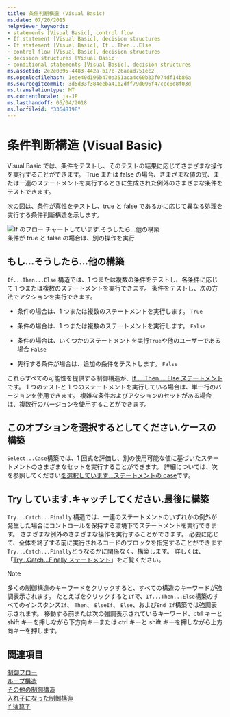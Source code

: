 ```yaml
---
title: 条件判断構造 (Visual Basic)
ms.date: 07/20/2015
helpviewer_keywords:
- statements [Visual Basic], control flow
- If statement [Visual Basic], decision structures
- If statement [Visual Basic], If...Then...Else
- control flow [Visual Basic], decision structures
- decision structures [Visual Basic]
- conditional statements [Visual Basic], decision structures
ms.assetid: 2e2e0895-4483-442a-b17c-26aead751ec2
ms.openlocfilehash: 1ede40d196b470a351aca4c60b33f074df14b86a
ms.sourcegitcommit: 3d5d33f384eeba41b2dff79d096f47ccc8d8f03d
ms.translationtype: MT
ms.contentlocale: ja-JP
ms.lasthandoff: 05/04/2018
ms.locfileid: "33648198"
---
```

# <a name="decision-structures-visual-basic"></a>条件判断構造 (Visual Basic)
Visual Basic では、条件をテストし、そのテストの結果に応じてさまざまな操作を実行することができます。 True または false の場合、さまざまな値の式、または一連のステートメントを実行するときに生成された例外のさまざまな条件をテストできます。  
  
 次の図は、条件が真性をテストし、true と false であるかに応じて異なる処理を実行する条件判断構造を示します。  
  
 ![If のフロー チャートしています.そうしたら...他の構築](../../../../visual-basic/programming-guide/language-features/control-flow/media/ifthenelse.gif "IfThenElse")  
条件が true と false の場合は、別の操作を実行  
  
## <a name="ifthenelse-construction"></a>もし...そうしたら...他の構築  
 `If...Then...Else` 構造では、1 つまたは複数の条件をテストし、各条件に応じて 1 つまたは複数のステートメントを実行できます。 条件をテストし、次の方法でアクションを実行できます。  
  
-   条件の場合は、1 つまたは複数のステートメントを実行します。 `True`  
  
-   条件の場合は、1 つまたは複数のステートメントを実行します。 `False`  
  
-   条件の場合は、いくつかのステートメントを実行`True`や他のユーザーである場合 `False`  
  
-   先行する条件が場合は、追加の条件をテストします。 `False`  
  
 これらすべての可能性を提供する制御構造が、[If ... Then ... Else ステートメント](../../../../visual-basic/language-reference/statements/if-then-else-statement.md)です。 1 つのテストと 1 つのステートメントを実行している場合は、単一行のバージョンを使用できます。 複雑な条件およびアクションのセットがある場合は、複数行のバージョンを使用することができます。  
  
## <a name="selectcase-construction"></a>このオプションを選択するとしてください.ケースの構築  
 `Select...Case`構築では、1 回式を評価し、別の使用可能な値に基づいたステートメントのさまざまなセットを実行することができます。 詳細については、次を参照してください[を選択しています...ステートメントの case](../../../../visual-basic/language-reference/statements/select-case-statement.md)です。  
  
## <a name="trycatchfinally-construction"></a>Try しています.キャッチしてください.最後に構築  
 `Try...Catch...Finally` 構造では、一連のステートメントのいずれかの例外が発生した場合にコントロールを保持する環境下でステートメントを実行できます。 さまざまな例外のさまざまな操作を実行することができます。 必要に応じて、全体を終了する前に実行されるコードのブロックを指定することができます`Try...Catch...Finally`どうなるかに関係なく、構築します。 詳しくは、「[Try...Catch...Finally ステートメント](../../../../visual-basic/language-reference/statements/try-catch-finally-statement.md)」をご覧ください。  
  
> [!NOTE]
>  多くの制御構造のキーワードをクリックすると、すべての構造のキーワードが強調表示されます。 たとえばをクリックすると`If`で、`If...Then...Else`構築のすべてのインスタンス`If`、 `Then`、 `ElseIf`、 `Else`、および`End If`構築では強調表示されます。 移動する前または次の強調表示されているキーワード、ctrl キーと shift キーを押しながら下方向キーまたは ctrl キーと shift キーを押しながら上方向キーを押します。  
  
## <a name="see-also"></a>関連項目  
 [制御フロー](../../../../visual-basic/programming-guide/language-features/control-flow/index.md)  
 [ループ構造](../../../../visual-basic/programming-guide/language-features/control-flow/loop-structures.md)  
 [その他の制御構造](../../../../visual-basic/programming-guide/language-features/control-flow/other-control-structures.md)  
 [入れ子になった制御構造](../../../../visual-basic/programming-guide/language-features/control-flow/nested-control-structures.md)  
 [If 演算子](../../../../visual-basic/language-reference/operators/if-operator.md)
